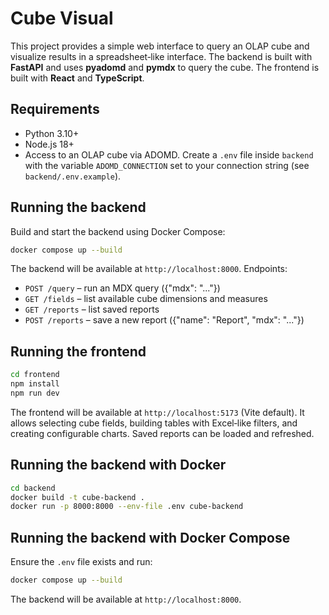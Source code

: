 # Cube Visual

This project provides a simple web interface to query an OLAP cube and visualize
results in a spreadsheet‑like interface. The backend is built with **FastAPI**
and uses **pyadomd** and **pymdx** to query the cube. The frontend is built with
**React** and **TypeScript**.

## Requirements

- Python 3.10+
- Node.js 18+
- Access to an OLAP cube via ADOMD. Create a `.env` file inside `backend` with the variable `ADOMD_CONNECTION` set to your connection string (see `backend/.env.example`).

## Running the backend

Build and start the backend using Docker Compose:

```bash
docker compose up --build
```

The backend will be available at `http://localhost:8000`. Endpoints:

- `POST /query` – run an MDX query ({"mdx": "..."})
- `GET /fields` – list available cube dimensions and measures
- `GET /reports` – list saved reports
- `POST /reports` – save a new report ({"name": "Report", "mdx": "..."})

## Running the frontend

```bash
cd frontend
npm install
npm run dev
```

The frontend will be available at `http://localhost:5173` (Vite default). It
allows selecting cube fields, building tables with Excel‑like filters, and
creating configurable charts. Saved reports can be loaded and refreshed.

## Running the backend with Docker

```bash
cd backend
docker build -t cube-backend .
docker run -p 8000:8000 --env-file .env cube-backend
```


## Running the backend with Docker Compose

Ensure the `.env` file exists and run:

```bash
docker compose up --build
```

The backend will be available at `http://localhost:8000`.
